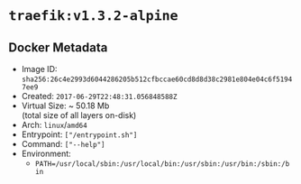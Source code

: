 # `traefik:v1.3.2-alpine`

## Docker Metadata

- Image ID: `sha256:26c4e2993d6044286205b512cfbccae60cd8d8d38c2981e804e04c6f51947ee9`
- Created: `2017-06-29T22:48:31.056848588Z`
- Virtual Size: ~ 50.18 Mb  
  (total size of all layers on-disk)
- Arch: `linux`/`amd64`
- Entrypoint: `["/entrypoint.sh"]`
- Command: `["--help"]`
- Environment:
  - `PATH=/usr/local/sbin:/usr/local/bin:/usr/sbin:/usr/bin:/sbin:/bin`
